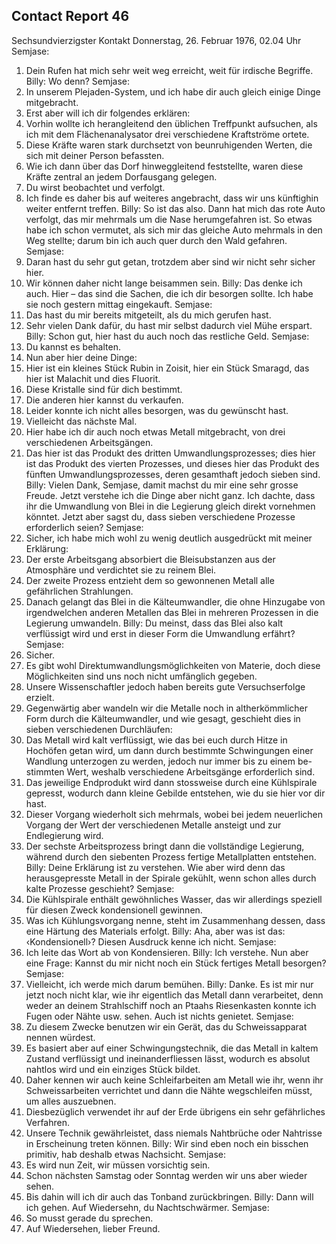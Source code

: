 ## Contact Report 46
Sechsundvierzigster Kontakt
Donnerstag, 26. Februar 1976, 02.04 Uhr
Semjase:
1. Dein Rufen hat mich sehr weit weg erreicht, weit für irdische Begriffe.
Billy:
Wo denn?
Semjase:
2. In unserem Plejaden-System, und ich habe dir auch gleich einige Dinge mitgebracht.
3. Erst aber will ich dir folgendes erklären:
4. Vorhin wollte ich herangleitend den üblichen Treffpunkt aufsuchen, als ich mit dem Flächenanalysator drei verschiedene Kraftströme ortete.
5. Diese Kräfte waren stark durchsetzt von beunruhigenden Werten, die sich mit deiner Person befassten.
6. Wie ich dann über das Dorf hinweggleitend feststellte, waren diese Kräfte zentral an jedem Dorfausgang gelegen.
7. Du wirst beobachtet und verfolgt.
8. Ich finde es daher bis auf weiteres angebracht, dass wir uns künftighin weiter entfernt treffen.
Billy:
So ist das also. Dann hat mich das rote Auto verfolgt, das mir mehrmals um die Nase herumgefahren ist. So etwas habe ich schon vermutet, als sich mir das gleiche Auto mehrmals in den Weg stellte; darum bin ich auch quer durch den Wald gefahren.
Semjase:
9. Daran hast du sehr gut getan, trotzdem aber sind wir nicht sehr sicher hier.
10. Wir können daher nicht lange beisammen sein.
Billy:
Das denke ich auch. Hier – das sind die Sachen, die ich dir besorgen sollte. Ich habe sie noch gestern mittag eingekauft.
Semjase:
11. Das hast du mir bereits mitgeteilt, als du mich gerufen hast.
12. Sehr vielen Dank dafür, du hast mir selbst dadurch viel Mühe erspart.
Billy:
Schon gut, hier hast du auch noch das restliche Geld.
Semjase:
13. Du kannst es behalten.
14. Nun aber hier deine Dinge:
15. Hier ist ein kleines Stück Rubin in Zoisit, hier ein Stück Smaragd, das hier ist Malachit und dies Fluorit.
16. Diese Kristalle sind für dich bestimmt.
17. Die anderen hier kannst du verkaufen.
18. Leider konnte ich nicht alles besorgen, was du gewünscht hast.
19. Vielleicht das nächste Mal.
20. Hier habe ich dir auch noch etwas Metall mitgebracht, von drei verschiedenen Arbeitsgängen.
21. Das hier ist das Produkt des dritten Umwandlungsprozesses; dies hier ist das Produkt des vierten Prozesses, und dieses hier das Produkt des fünften Umwandlungsprozesses, deren gesamthaft jedoch sieben sind.
Billy:
Vielen Dank, Semjase, damit machst du mir eine sehr grosse Freude. Jetzt verstehe ich die Dinge aber nicht ganz. Ich dachte, dass ihr die Umwandlung von Blei in die Legierung gleich direkt vornehmen könntet. Jetzt aber sagst du, dass sieben verschiedene Prozesse erforderlich seien?
Semjase:
22. Sicher, ich habe mich wohl zu wenig deutlich ausgedrückt mit meiner Erklärung:
23. Der erste Arbeitsgang absorbiert die Bleisubstanzen aus der Atmosphäre und verdichtet sie zu reinem Blei.
24. Der zweite Prozess entzieht dem so gewonnenen Metall alle gefährlichen Strahlungen.
25. Danach gelangt das Blei in die Kälteumwandler, die ohne Hinzugabe von irgendwelchen anderen Metallen das Blei in mehreren Prozessen in die Legierung umwandeln.
Billy:
Du meinst, dass das Blei also kalt verflüssigt wird und erst in dieser Form die Umwandlung erfährt?
Semjase:
26. Sicher.
27. Es gibt wohl Direktumwandlungsmöglichkeiten von Materie, doch diese Möglichkeiten sind uns noch nicht umfänglich gegeben.
28. Unsere Wissenschaftler jedoch haben bereits gute Versuchserfolge erzielt.
29. Gegenwärtig aber wandeln wir die Metalle noch in altherkömmlicher Form durch die Kälteumwandler, und wie gesagt, geschieht dies in sieben verschiedenen Durchläufen:
30. Das Metall wird kalt verflüssigt, wie das bei euch durch Hitze in Hochöfen getan wird, um dann durch bestimmte Schwingungen einer Wandlung unterzogen zu werden, jedoch nur immer bis zu einem be-stimmten Wert, weshalb verschiedene Arbeitsgänge erforderlich sind.
31. Das jeweilige Endprodukt wird dann stossweise durch eine Kühlspirale gepresst, wodurch dann kleine Gebilde entstehen, wie du sie hier vor dir hast.
32. Dieser Vorgang wiederholt sich mehrmals, wobei bei jedem neuerlichen Vorgang der Wert der verschiedenen Metalle ansteigt und zur Endlegierung wird.
33. Der sechste Arbeitsprozess bringt dann die vollständige Legierung, während durch den siebenten Prozess fertige Metallplatten entstehen.
Billy:
Deine Erklärung ist zu verstehen. Wie aber wird denn das herausgepresste Metall in der Spirale gekühlt, wenn schon alles durch kalte Prozesse geschieht?
Semjase:
34. Die Kühlspirale enthält gewöhnliches Wasser, das wir allerdings speziell für diesen Zweck kondensionell gewinnen.
35. Was ich Kühlungsvorgang nenne, steht im Zusammenhang dessen, dass eine Härtung des Materials erfolgt.
Billy:
Aha, aber was ist das: ‹Kondensionell›? Diesen Ausdruck kenne ich nicht.
Semjase:
36. Ich leite das Wort ab von Kondensieren.
Billy:
Ich verstehe. Nun aber eine Frage: Kannst du mir nicht noch ein Stück fertiges Metall besorgen?
Semjase:
37. Vielleicht, ich werde mich darum bemühen.
Billy:
Danke. Es ist mir nur jetzt noch nicht klar, wie ihr eigentlich das Metall dann verarbeitet, denn weder an deinem Strahlschiff noch an Ptaahs Riesenkasten konnte ich Fugen oder Nähte usw. sehen. Auch ist nichts genietet.
Semjase:
38. Zu diesem Zwecke benutzen wir ein Gerät, das du Schweissapparat nennen würdest.
39. Es basiert aber auf einer Schwingungstechnik, die das Metall in kaltem Zustand verflüssigt und ineinanderfliessen lässt, wodurch es absolut nahtlos wird und ein einziges Stück bildet.
40. Daher kennen wir auch keine Schleifarbeiten am Metall wie ihr, wenn ihr Schweissarbeiten verrichtet und dann die Nähte wegschleifen müsst, um alles auszuebnen.
41. Diesbezüglich verwendet ihr auf der Erde übrigens ein sehr gefährliches Verfahren.
42. Unsere Technik gewährleistet, dass niemals Nahtbrüche oder Nahtrisse in Erscheinung treten können.
Billy:
Wir sind eben noch ein bisschen primitiv, hab deshalb etwas Nachsicht.
Semjase:
43. Es wird nun Zeit, wir müssen vorsichtig sein.
44. Schon nächsten Samstag oder Sonntag werden wir uns aber wieder sehen.
45. Bis dahin will ich dir auch das Tonband zurückbringen.
Billy:
Dann will ich gehen. Auf Wiedersehn, du Nachtschwärmer.
Semjase:
46. So musst gerade du sprechen.
47. Auf Wiedersehen, lieber Freund.